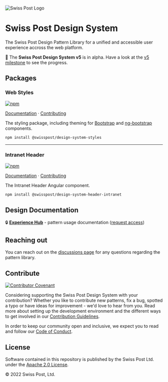 <br>

![Swiss Post Logo](https://www.post.ch/-/media/portal-opp/global/logos/logo---die-post.svg?vs=2&sc_lang=en)


# Swiss Post Design System

The Swiss Post Design Pattern Library for a unified and accessible user experience accross the web platform.

🚧 The **Swiss Post Design System v5** is in alpha. Have a look at the [v5 milestone](https://github.com/swisspost/design-system/milestone/1) to see the progress.


## Packages

### Web Styles
[![npm](https://img.shields.io/npm/v/@swisspost/design-system-styles)](https://www.npmjs.com/package/@swisspost/design-system-styles)

[Documentation](https://swisspost-web-frontend.netlify.app) · [Contributing](/packages/styles/README.md)


The styling package, including theming for [Bootstrap](https://getbootstrap.com/) and [ng-bootstrap](https://ng-bootstrap.github.io/#/home) components. 

```bash
npm install @swisspost/design-system-styles
```

<hr>

### Intranet Header
[![npm](https://img.shields.io/npm/v/@swisspost/design-system-header-intranet)](https://www.npmjs.com/package/@swisspost/design-system-header-intranet)

[Documentation](https://swisspost-web-frontend.netlify.app/#/post-samples/intranet-layout) · [Contributing](/packages/angular-components/projects/swisspost-intranet-header/)


The Intranet Header Angular component.

```bash
npm install @swisspost/design-system-header-intranet
```

## Design Documentation

🔒 **[Experience Hub](https://www.experience-hub.ch/document/2803)** - pattern usage documentation ([request access](https://www.experience-hub.ch/request-access/))


## Reaching out

You can reach out on the [discussions page](https://github.com/swisspost/web-frontend/discussions) for any questions regarding the pattern library.


## Contribute

[![Contributor Covenant](https://img.shields.io/badge/Contributor%20Covenant-2.1-4baaaa.svg)](code_of_conduct.md)

Considering supporting the Swiss Post Design System with your contribution? Whether you like to contribute new patterns, fix a bug, spotted a typo or have ideas for improvement - we'd love to hear from you. Read more about setting up the development environment and the different ways to get involved in our [Contribution Guidelines](/CONTRIBUTING.md). 

In order to keep our community open and inclusive, we expect you to read and follow our [Code of Conduct](/CODE_OF_CONDUCT.md).


## License

Software contained in this repository is published by the Swiss Post Ltd. under the [Apache 2.0 License](./LICENSE).

© 2022 Swiss Post, Ltd.
